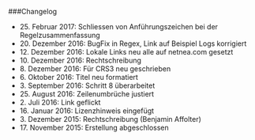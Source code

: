 ###Changelog

* 25\. Februar 2017: Schliessen von Anführungszeichen bei der Regelzusammenfassung
* 20\. Dezember 2016: BugFix in Regex, Link auf Beispiel Logs korrigiert
* 12\. Dezember 2016: Lokale Links neu alle auf netnea.com gesetzt
* 10\. Dezember 2016: Rechtschreibung
* 8\. Dezember 2016: Für CRS3 neu geschrieben
* 6\. Oktober 2016: Titel neu formatiert
* 3\. September 2016: Schritt 8 überarbeitet
* 25\. August 2016: Zeilenumbrüche justiert
* 2\. Juli 2016: Link geflickt
* 16\. Januar 2016: Lizenzhinweis eingefügt
* 3\. Dezember 2015: Rechtschreibung (Benjamin Affolter)
* 17\. November 2015: Erstellung abgeschlossen

